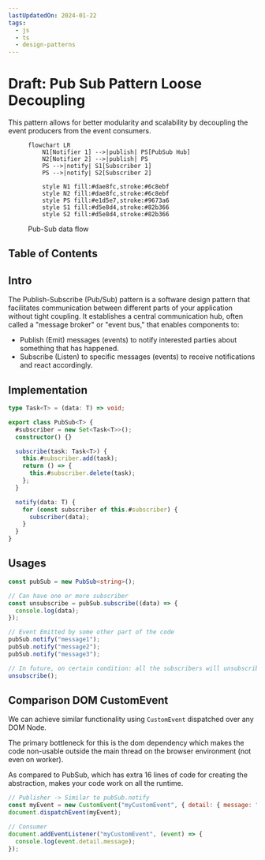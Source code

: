 ```yaml
---
lastUpdatedOn: 2024-01-22
tags:
  - js
  - ts
  - design-patterns
---
```


# Draft: Pub Sub Pattern Loose Decoupling

This pattern allows for better modularity and scalability by decoupling the event producers from the event consumers.

<figure>

```mermaid
flowchart LR
    N1[Notifier 1] -->|publish| PS[PubSub Hub]
    N2[Notifier 2] -->|publish| PS
    PS -->|notify| S1[Subscriber 1]
    PS -->|notify| S2[Subscriber 2]

    style N1 fill:#dae8fc,stroke:#6c8ebf
    style N2 fill:#dae8fc,stroke:#6c8ebf
    style PS fill:#e1d5e7,stroke:#9673a6
    style S1 fill:#d5e8d4,stroke:#82b366
    style S2 fill:#d5e8d4,stroke:#82b366
```

<figcaption>Pub-Sub data flow</figcaption>
</figure>

## Table of Contents

## Intro

The Publish-Subscribe (Pub/Sub) pattern is a software design pattern that facilitates communication between different parts of your application without tight coupling. It establishes a central communication hub, often called a "message broker" or "event bus," that enables components to:

- Publish (Emit) messages (events) to notify interested parties about something that has happened.
- Subscribe (Listen) to specific messages (events) to receive notifications and react accordingly.

## Implementation

```ts title="pub-sub.ts"
type Task<T> = (data: T) => void;

export class PubSub<T> {
  #subscriber = new Set<Task<T>>();
  constructor() {}

  subscribe(task: Task<T>) {
    this.#subscriber.add(task);
    return () => {
      this.#subscriber.delete(task);
    };
  }

  notify(data: T) {
    for (const subscriber of this.#subscriber) {
      subscriber(data);
    }
  }
}
```

## Usages

```ts title="usage.ts"
const pubSub = new PubSub<string>();

// Can have one or more subscriber
const unsubscribe = pubSub.subscribe((data) => {
  console.log(data);
});

// Event Emitted by some other part of the code
pubSub.notify("message1");
pubSub.notify("message2");
pubSub.notify("message3");

// In future, on certain condition: all the subscribers will unsubscribe
unsubscribe();
```

## Comparison DOM CustomEvent

We can achieve similar functionality using `CustomEvent` dispatched over any DOM Node.

The primary bottleneck for this is the dom dependency which makes the code non-usable outside the main thread on the browser environment (not even on worker).

As compared to PubSub, which has extra 16 lines of code for creating the abstraction,
makes your code work on all the runtime.

```js
// Publisher -> Similar to pubSub.notify
const myEvent = new CustomEvent("myCustomEvent", { detail: { message: "Some data" } });
document.dispatchEvent(myEvent);

// Consumer
document.addEventListener("myCustomEvent", (event) => {
  console.log(event.detail.message);
});
```
